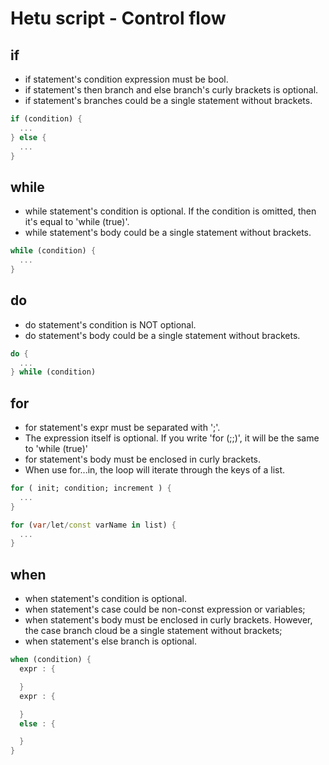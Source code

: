 # Hetu script - Control flow

## if

- if statement's condition expression must be bool.
- if statement's then branch and else branch's curly brackets is optional.
- if statement's branches could be a single statement without brackets.

```dart
if (condition) {
  ...
} else {
  ...
}
```

## while

- while statement's condition is optional. If the condition is omitted, then it's equal to 'while (true)'.
- while statement's body could be a single statement without brackets.

```dart
while (condition) {
  ...
}
```

## do

- do statement's condition is NOT optional.
- do statement's body could be a single statement without brackets.

```dart
do {
  ...
} while (condition)
```

## for

- for statement's expr must be separated with ';'.
- The expression itself is optional. If you write 'for (;;)', it will be the same to 'while (true)'
- for statement's body must be enclosed in curly brackets.
- When use for...in, the loop will iterate through the keys of a list.

```dart
for ( init; condition; increment ) {
  ...
}

for (var/let/const varName in list) {
  ...
}
```

## when

- when statement's condition is optional.
- when statement's case could be non-const expression or variables;
- when statement's body must be enclosed in curly brackets. However, the case branch cloud be a single statement without brackets;
- when statement's else branch is optional.

```dart
when (condition) {
  expr : {

  }
  expr : {

  }
  else : {

  }
}
```

